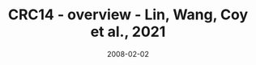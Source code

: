 ---
title: CRC14 - overview - Lin, Wang, Coy et al., 2021
image: https://labsyspharm.github.io/HTA-CRCATLAS-1/images/thumbnail-crc14-overview.jpg
date: '2008-02-02'
minerva_link: https://labsyspharm.github.io/HTA-CRCATLAS-1/minerva/crc14-overview.html
info_link: null
show_page_link: false
---